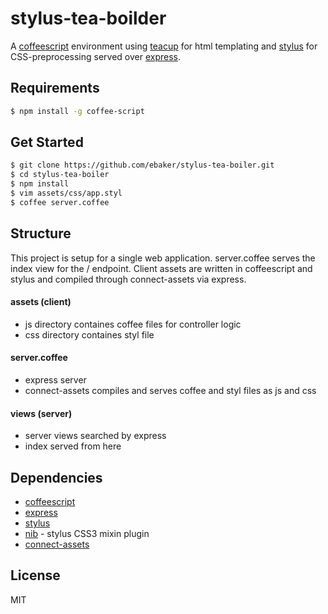 # stylus-tea-boilder

A [coffeescript](http://coffeescript.org/) environment using
 [teacup](https://github.com/goodeggs/teacup) for html templating and
 [stylus](http://learnboost.github.io/stylus/) for CSS-preprocessing served over
 [express](https://github.com/strongloop/express).

## Requirements
```sh
$ npm install -g coffee-script
```

## Get Started
```sh
$ git clone https://github.com/ebaker/stylus-tea-boiler.git
$ cd stylus-tea-boiler
$ npm install
$ vim assets/css/app.styl
$ coffee server.coffee
```

## Structure
This project is setup for a single web application.
server.coffee serves the index view for the / endpoint. 
Client assets are written in coffeescript and stylus and compiled
through connect-assets via express.

#### assets (client)
 - js directory containes coffee files for controller logic
 - css directory containes styl file

#### server.coffee
 - express server
 - connect-assets compiles and serves coffee and styl files as js and css

#### views (server)
 - server views searched by express
 - index served from here

## Dependencies
 - [coffeescript](http://coffeescript.org/)
 - [express](https://github.com/strongloop/express)
 - [stylus](http://learnboost.github.io/stylus/)
 - [nib](https://github.com/tj/nib) - stylus CSS3 mixin plugin
 - [connect-assets](https://github.com/adunkman/connect-assets)

License
----

MIT
